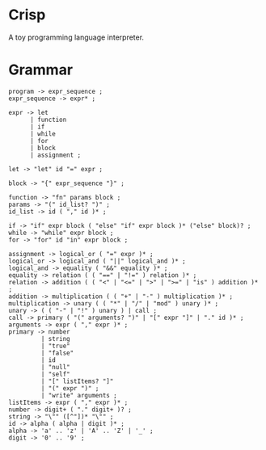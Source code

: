 # Crisp
A toy programming language interpreter.

# Grammar

    program -> expr_sequence ;
    expr_sequence -> expr* ;

    expr -> let
          | function
          | if
          | while
          | for
          | block
          | assignment ;

    let -> "let" id "=" expr ;

    block -> "{" expr_sequence "}" ;

    function -> "fn" params block ;
    params -> "(" id_list? ")" ;
    id_list -> id ( "," id )* ;

    if -> "if" expr block ( "else" "if" expr block )* ("else" block)? ;
    while -> "while" expr block ;
    for -> "for" id "in" expr block ;

    assignment -> logical_or ( "=" expr )* ;
    logical_or -> logical_and ( "||" logical_and )* ;
    logical_and -> equality ( "&&" equality )* ;
    equality -> relation ( ( "==" | "!=" ) relation )* ;
    relation -> addition ( ( "<" | "<=" | ">" | ">=" | "is" ) addition )* ;
    addition -> multiplication ( ( "+" | "-" ) multiplication )* ;
    multiplication -> unary ( ( "*" | "/" | "mod" ) unary )* ;
    unary -> ( ( "-" | "!" ) unary ) | call ; 
    call -> primary ( "(" arguments? ")" | "[" expr "]" | "." id )* ;
    arguments -> expr ( "," expr )* ;
    primary -> number
             | string
             | "true"
             | "false"
             | id
             | "null"
             | "self"
             | "[" listItems? "]"
             | "(" expr ")" ;
             | "write" arguments ;
    listItems -> expr ( "," expr )* ;
    number -> digit+ ( "." digit+ )? ;
    string -> "\"" ([^"])* "\"" ;
    id -> alpha ( alpha | digit )* ;
    alpha -> 'a' .. 'z' | 'A' .. 'Z' | '_' ;
    digit -> '0' .. '9' ;
